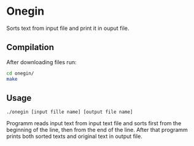 # Onegin
Sorts text from input file and print it in ouput file.

## Compilation
After downloading files run:
```sh
cd onegin/
make
```

## Usage
```sg
./onegin [input fille name] [output file name]
```
Programm reads input text from input text file and sorts first from the beginning of the line, then from the end of the line. After that programm prints both sorted texts and original text in output file.
